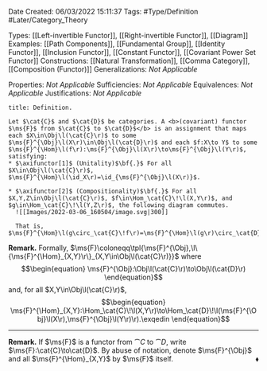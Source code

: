 <div class="topSpace"></div>

Date Created: 06/03/2022 15:11:37
Tags: #Type/Definition #Later/Category_Theory

Types: [[Left-invertible Functor]], [[Right-invertible Functor]], [[Diagram]]
Examples: [[Path Components]], [[Fundamental Group]], [[Identity Functor]], [[Inclusion Functor]], [[Constant Functor]], [[Covariant Power Set Functor]]
Constructions: [[Natural Transformation]], [[Comma Category]], [[Composition (Functor)]]
Generalizations: <i>Not Applicable</i>

Properties: <i>Not Applicable</i>
Sufficiencies: <i>Not Applicable</i>
Equivalences: <i>Not Applicable</i>
Justifications: <i>Not Applicable</i>

``` ad-Definition
title: Definition.

Let $\cat{C}$ and $\cat{D}$ be categories. A <b>(covariant) functor $\ms{F}$ from $\cat{C}$ to $\cat{D}$</b> is an assignment that maps each $X\in\Obj\l(\cat{C}\r)$ to some $\ms{F}^{\Obj}\l(X\r)\in\Obj\l(\cat{D}\r)$ and each $f:X\to Y$ to some $\ms{F}^{\Hom}\l(f\r):\ms{F}^{\Obj}\l(X\r)\to\ms{F}^{\Obj}\l(Y\r)$, satisfying:
* $\axifunctor[1]$ (Unitality)$\bf{.}$ For all $X\in\Obj\l(\cat{C}\r)$, $\ms{F}^{\Hom}\l(\id_X\r)=\id_{\ms{F}^{\Obj}\l(X\r)}$.

* $\axifunctor[2]$ (Compositionality)$\bf{.}$ For all $X,Y,Z\in\Obj\l(\cat{C}\r)$, $f\in\Hom_\cat{C}\!\l(X,Y\r)$, and $g\in\Hom_\cat{C}\!\l(Y,Z\r)$, the following diagram commutes.
  ![[Images/2022-03-06_160504/image.svg|300]]

  That is, $\ms{F}^{\Hom}\l(g\circ_\cat{C}\!f\r)=\ms{F}^{\Hom}\l(g\r)\circ_\cat{D}\!\ms{F}^{\Hom}\l(f\r)$.

```

<b>Remark.</b> Formally, $\ms{F}\coloneqq\tpl{\ms{F}^{\Obj},\l\{\ms{F}^{\Hom}_{X,Y}\r\}_{X,Y\in\Obj\l(\cat{C}\r)}}$ where
$$\begin{equation}
    \ms{F}^{\Obj}:\Obj\l(\cat{C}\r)\to\Obj\l(\cat{D}\r)
\end{equation}$$
and, for all $X,Y\in\Obj\l(\cat{C}\r)$,
$$\begin{equation}
    \ms{F}^{\Hom}_{X,Y}:\Hom_\cat{C}\!\l(X,Y\r)\to\Hom_\cat{D}\!\l(\ms{F}^{\Obj}\l(X\r),\ms{F}^{\Obj}\l(Y\r)\r).\exqedin
\end{equation}$$

---

<b>Remark.</b> If $\ms{F}$ is a functor from $\cat{C}$ to $\cat{D}$, write $\ms{F}:\cat{C}\to\cat{D}$. By abuse of notation, denote $\ms{F}^{\Obj}$ and all $\ms{F}^{\Hom}_{X,Y}$ by $\ms{F}$ itself.<span style="float:right;">$\blacklozenge$</span>

